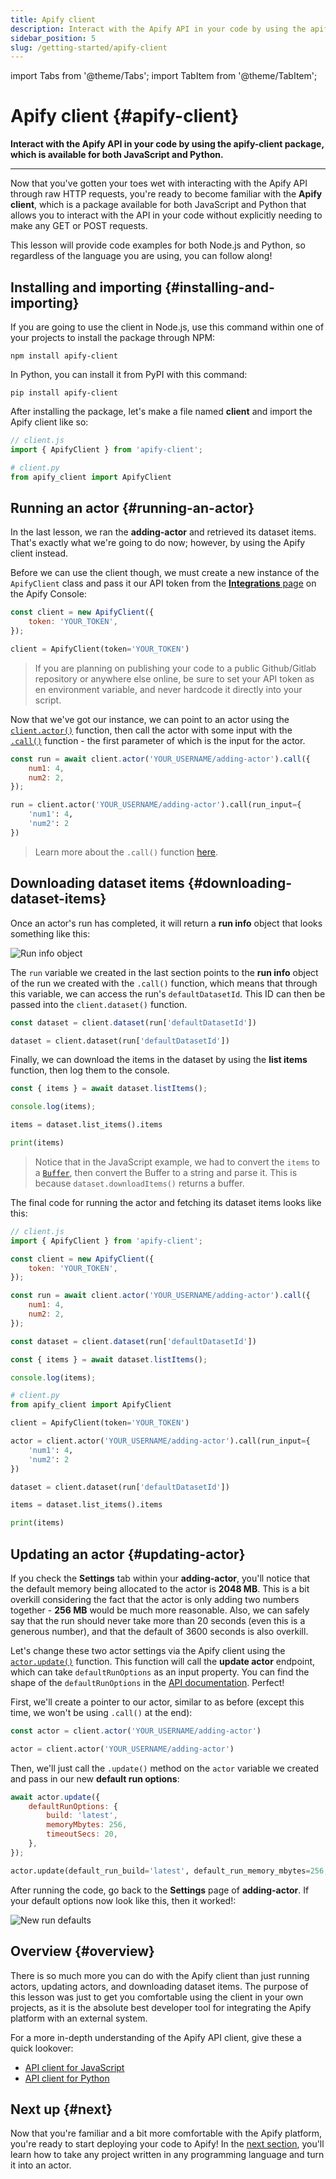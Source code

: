 ```yaml
---
title: Apify client
description: Interact with the Apify API in your code by using the apify-client package, which is available for both JavaScript and Python.
sidebar_position: 5
slug: /getting-started/apify-client
---
```


import Tabs from '@theme/Tabs';
import TabItem from '@theme/TabItem';

# Apify client {#apify-client}

**Interact with the Apify API in your code by using the apify-client package, which is available for both JavaScript and Python.**

---

Now that you've gotten your toes wet with interacting with the Apify API through raw HTTP requests, you're ready to become familiar with the **Apify client**, which is a package available for both JavaScript and Python that allows you to interact with the API in your code without  explicitly needing to make any GET or POST requests.

This lesson will provide code examples for both Node.js and Python, so regardless of the language you are using, you can follow along!

## Installing and importing {#installing-and-importing}

If you are going to use the client in Node.js, use this command within one of your projects to install the package through NPM:

```shell
npm install apify-client
```

In Python, you can install it from PyPI with this command:

```shell
pip install apify-client
```

After installing the package, let's make a file named **client** and import the Apify client like so:

<Tabs groupId="main">
<TabItem value="Node.js" label="Node.js">

```javascript
// client.js
import { ApifyClient } from 'apify-client';

```
</TabItem>
<TabItem value="Python" label="Python">

```python
# client.py
from apify_client import ApifyClient

```
</TabItem>
</Tabs>

## Running an actor {#running-an-actor}

In the last lesson, we ran the **adding-actor** and retrieved its dataset items. That's exactly what we're going to do now; however, by using the Apify client instead.

Before we can use the client though, we must create a new instance of the `ApifyClient` class and pass it our API token from the [**Integrations** page](https://console.apify.com/account?tab=integrations&asrc=developers_portal) on the Apify Console:

<Tabs groupId="main">
<TabItem value="Node.js" label="Node.js">

```javascript
const client = new ApifyClient({
    token: 'YOUR_TOKEN',
});

```
</TabItem>
<TabItem value="Python" label="Python">

```python
client = ApifyClient(token='YOUR_TOKEN')

```
</TabItem>
</Tabs>

> If you are planning on publishing your code to a public Github/Gitlab repository or anywhere else online, be sure to set your API token as en environment variable, and never hardcode it directly into your script.

Now that we've got our instance, we can point to an actor using the [`client.actor()`](/api/client/js/reference/class/ApifyClient#actor) function, then call the actor with some input with the [`.call()`](/api/client/js/reference/class/ApifyClient#actor) function - the first parameter of which is the input for the actor.

<Tabs groupId="main">
<TabItem value="Node.js" label="Node.js">

```javascript
const run = await client.actor('YOUR_USERNAME/adding-actor').call({
    num1: 4,
    num2: 2,
});

```
</TabItem>
<TabItem value="Python" label="Python">

```python
run = client.actor('YOUR_USERNAME/adding-actor').call(run_input={
    'num1': 4,
    'num2': 2
})

```
</TabItem>
</Tabs>

> Learn more about the `.call()` function [here](/api/client/js/reference/class/ApifyClient#actor).

## Downloading dataset items {#downloading-dataset-items}

Once an actor's run has completed, it will return a **run info** object that looks something like this:

![Run info object](./images/run-info.webp)

The `run` variable we created in the last section points to the **run info** object of the run we created with the `.call()` function, which means that through this variable, we can access the run's `defaultDatasetId`. This ID can then be passed into the `client.dataset()` function.

<Tabs groupId="main">
<TabItem value="Node.js" label="Node.js">

```javascript
const dataset = client.dataset(run['defaultDatasetId'])

```
</TabItem>
<TabItem value="Python" label="Python">

```python
dataset = client.dataset(run['defaultDatasetId'])

```
</TabItem>
</Tabs>

Finally, we can download the items in the dataset by using the **list items** function, then log them to the console.

<Tabs groupId="main">
<TabItem value="Node.js" label="Node.js">

```javascript
const { items } = await dataset.listItems();

console.log(items);

```
</TabItem>
<TabItem value="Python" label="Python">

```python
items = dataset.list_items().items

print(items)

```
</TabItem>
</Tabs>

> Notice that in the JavaScript example, we had to convert the `items` to a [`Buffer`](https://nodejs.org/api/buffer.html), then convert the Buffer to a string and parse it. This is because `dataset.downloadItems()` returns a buffer.

The final code for running the actor and fetching its dataset items looks like this:

<Tabs groupId="main">
<TabItem value="Node.js" label="Node.js">

```javascript
// client.js
import { ApifyClient } from 'apify-client';

const client = new ApifyClient({
    token: 'YOUR_TOKEN',
});

const run = await client.actor('YOUR_USERNAME/adding-actor').call({
    num1: 4,
    num2: 2,
});

const dataset = client.dataset(run['defaultDatasetId'])

const { items } = await dataset.listItems();

console.log(items);

```
</TabItem>
<TabItem value="Python" label="Python">

```python
# client.py
from apify_client import ApifyClient

client = ApifyClient(token='YOUR_TOKEN')

actor = client.actor('YOUR_USERNAME/adding-actor').call(run_input={
    'num1': 4,
    'num2': 2
})

dataset = client.dataset(run['defaultDatasetId'])

items = dataset.list_items().items

print(items)

```
</TabItem>
</Tabs>

## Updating an actor {#updating-actor}

If you check the **Settings** tab within your **adding-actor**, you'll notice that the default memory being allocated to the actor is **2048 MB**. This is a bit overkill considering the fact that the actor is only adding two numbers together - **256 MB** would be much more reasonable. Also, we can safely say that the run should never take more than 20 seconds (even this is a generous number), and that the default of 3600 seconds is also overkill.

Let's change these two actor settings via the Apify client using the [`actor.update()`](/api/client/js/reference/class/ActorClient#update) function. This function will call the **update actor** endpoint, which can take `defaultRunOptions` as an input property. You can find the shape of the `defaultRunOptions` in the [API documentation](/api/v2#/reference/actors/actor-object/update-actor). Perfect!

First, we'll create a pointer to our actor, similar to as before (except this time, we won't be using `.call()` at the end):

<Tabs groupId="main">
<TabItem value="Node.js" label="Node.js">

```javascript
const actor = client.actor('YOUR_USERNAME/adding-actor')

```
</TabItem>
<TabItem value="Python" label="Python">

```python
actor = client.actor('YOUR_USERNAME/adding-actor')

```
</TabItem>
</Tabs>

Then, we'll just call the `.update()` method on the `actor` variable we created and pass in our new **default run options**:

<Tabs groupId="main">
<TabItem value="Node.js" label="Node.js">

```javascript
await actor.update({
    defaultRunOptions: {
        build: 'latest',
        memoryMbytes: 256,
        timeoutSecs: 20,
    },
});

```
</TabItem>
<TabItem value="Python" label="Python">

```python
actor.update(default_run_build='latest', default_run_memory_mbytes=256, default_run_timeout_secs=20)

```
</TabItem>
</Tabs>

After running the code, go back to the **Settings** page of **adding-actor**. If your default options now look like this, then it worked!:

![New run defaults](./images/new-defaults.webp)

## Overview {#overview}

There is so much more you can do with the Apify client than just running actors, updating actors, and downloading dataset items. The purpose of this lesson was just to get you comfortable using the client in your own projects, as it is the absolute best developer tool for integrating the Apify platform with an external system.

For a more in-depth understanding of the Apify API client, give these a quick lookover:

- [API client for JavaScript](/api/client/js)
- [API client for Python](/api/client/python)

## Next up {#next}

Now that you're familiar and a bit more comfortable with the Apify platform, you're ready to start deploying your code to Apify! In the [next section](../deploying_your_code/index.md), you'll learn how to take any project written in any programming language and turn it into an actor.
